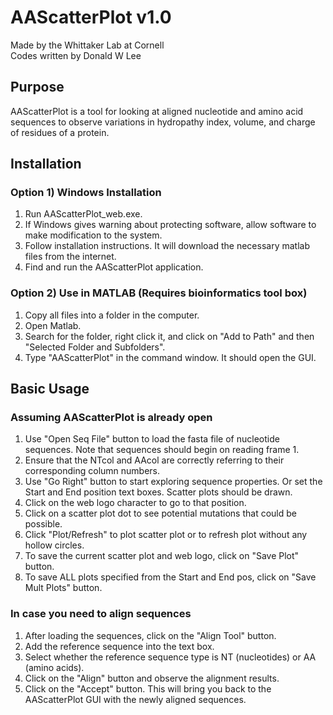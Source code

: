 # AAScatterPlot v1.0

Made by the Whittaker Lab at Cornell   
Codes written by Donald W Lee  

## Purpose

AAScatterPlot is a tool for looking at aligned nucleotide and amino acid sequences to observe variations in hydropathy index, volume, and charge of residues of a protein.

## Installation

### Option 1) Windows Installation  
1. Run AAScatterPlot_web.exe.  
2. If Windows gives warning about protecting software, allow software to make modification to the system.  
3. Follow installation instructions. It will download the necessary matlab files from the internet.  
4. Find and run the AAScatterPlot application.  

### Option 2) Use in MATLAB (Requires bioinformatics tool box)  
1. Copy all files into a folder in the computer.  
2. Open Matlab.  
3. Search for the folder, right click it, and click on "Add to Path" and then "Selected Folder and Subfolders".  
4. Type "AAScatterPlot" in the command window. It should open the GUI.  
   
## Basic Usage
### Assuming AAScatterPlot is already open  
1. Use "Open Seq File" button to load the fasta file of nucleotide sequences. Note that sequences should begin on reading frame 1.  
2. Ensure that the NTcol and AAcol are correctly referring to their corresponding column numbers.  
3. Use "Go Right" button to start exploring sequence properties. Or set the Start and End position text boxes. Scatter plots should be drawn.   
4. Click on the web logo character to go to that position.  
5. Click on a scatter plot dot to see potential mutations that could be possible.   
6. Click "Plot/Refresh" to plot scatter plot or to refresh plot without any hollow circles.  
7. To save the current scatter plot and web logo, click on "Save Plot" button.  
8. To save ALL plots specified from the Start and End pos, click on "Save Mult Plots" button.  

### In case you need to align sequences  
1. After loading the sequences, click on the "Align Tool" button.  
2. Add the reference sequence into the text box.  
3. Select whether the reference sequence type is NT (nucleotides) or AA (amino acids).  
4. Click on the "Align" button and observe the alignment results.  
5. Click on the "Accept" button. This will bring you back to the AAScatterPlot GUI with the newly aligned sequences.  

